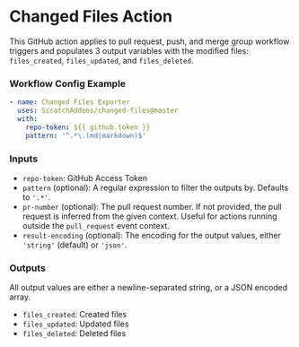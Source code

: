 # Changed Files Action

This GitHub action applies to pull request, push, and merge group workflow triggers and populates 3 output variables with the modified files: `files_created`, `files_updated`, and `files_deleted`.

### Workflow Config Example

```yml
- name: Changed Files Exporter
  uses: ScratchAddons/changed-files@master
  with:
    repo-token: ${{ github.token }}
    pattern: '^.*\.(md|markdown)$'
```

### Inputs

- `repo-token`: GitHub Access Token
- `pattern` (optional): A regular expression to filter the outputs by. Defaults to `'.*'`.
- `pr-number` (optional): The pull request number. If not provided, the pull request is inferred from the given context. Useful for actions running outside the `pull_request` event context.
- `result-encoding` (optional): The encoding for the output values, either `'string'` (default) or `'json'`.

### Outputs

All output values are either a newline-separated string, or a JSON encoded array.

- `files_created`: Created files
- `files_updated`: Updated files
- `files_deleted`: Deleted files
